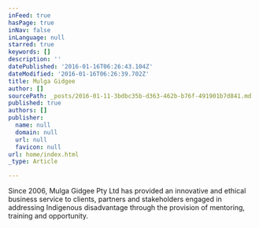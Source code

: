 ```yaml
---
inFeed: true
hasPage: true
inNav: false
inLanguage: null
starred: true
keywords: []
description: ''
datePublished: '2016-01-16T06:26:43.104Z'
dateModified: '2016-01-16T06:26:39.702Z'
title: Mulga Gidgee
author: []
sourcePath: _posts/2016-01-11-3bdbc35b-d363-462b-b76f-491901b7d841.md
published: true
authors: []
publisher:
  name: null
  domain: null
  url: null
  favicon: null
url: home/index.html
_type: Article

---
```

Since 2006, Mulga Gidgee Pty 
Ltd has provided an innovative and ethical business service to clients, 
partners and stakeholders engaged in addressing Indigenous disadvantage 
through the provision of mentoring, training and opportunity.